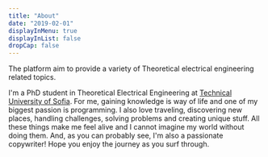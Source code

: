 ```yaml
---
title: "About"
date: "2019-02-01"
displayInMenu: true
displayInList: false
dropCap: false
---
```


 The platform aim to provide a variety of Theoretical electrical engineering related topics.

 I'm a PhD student in Theoretical Electrical Engineering at [Technical University of Sofia](https://tu-sofia.bg/). For me, gaining knowledge is way of life and one of my biggest passion is programming. I also love traveling, discovering new places, handling challenges, solving problems and creating unique stuff. All these things make me feel alive and I cannot imagine my world without doing them. And, as you can probably see, I'm also a passionate copywriter! Hope you enjoy the journey as you surf through.
